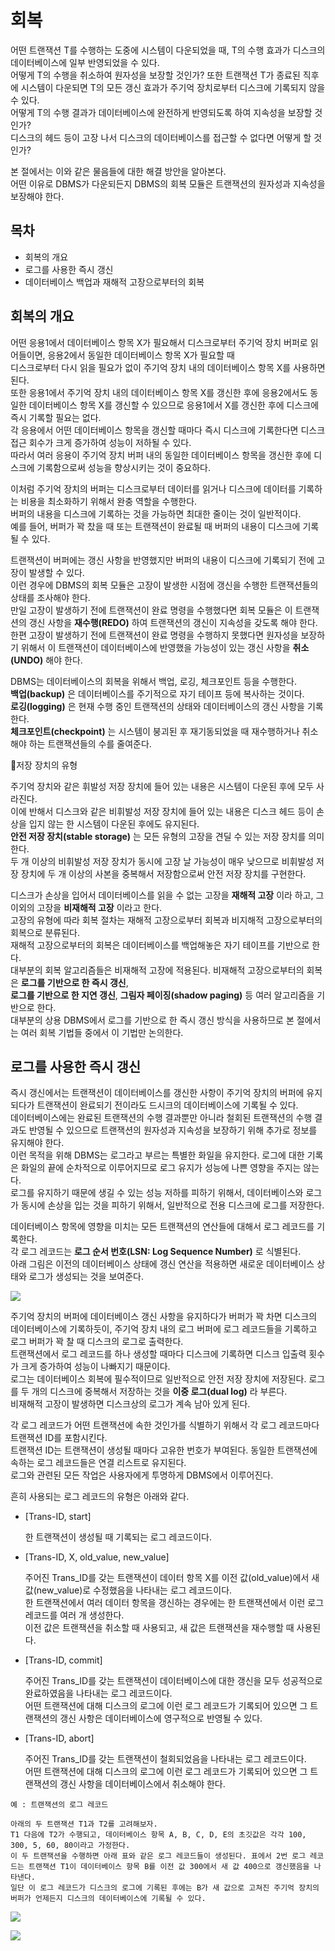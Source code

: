 # 회복

어떤 트랜잭션 T를 수행하는 도중에 시스템이 다운되었을 때, T의 수행 효과가 디스크의 데이터베이스에 일부 반영되었을 수 있다.  
어떻게 T의 수행을 취소하여 원자성을 보장할 것인가? 또한 트랜잭션 T가 종료된 직후에 시스템이 다운되면 T의 모든 갱신 효과가 주기억 장치로부터 디스크에 기록되지 않을 수 있다.  
어떻게 T의 수행 결과가 데이터베이스에 완전하게 반영되도록 하여 지속성을 보장할 것인가?  
디스크의 헤드 등이 고장 나서 디스크의 데이터베이스를 접근할 수 없다면 어떻게 할 것인가?

본 절에서는 이와 같은 물음들에 대한 해결 방안을 알아본다.  
어떤 이유로 DBMS가 다운되든지 DBMS의 회복 모듈은 트랜잭션의 원자성과 지속성을 보장해야 한다.



## 목차

- 회복의 개요
- 로그를 사용한 즉시 갱신
- 데이터베이스 백업과 재해적 고장으로부터의 회복



## 회복의 개요

어떤 응용1에서 데이터베이스 항목 X가 필요해서 디스크로부터 주기억 장치 버퍼로 읽어들이면, 응용2에서 동일한 데이터베이스 항목 X가 필요할 때  
디스크로부터 다시 읽을 필요가 없이 주기억 장치 내의 데이터베이스 항목 X를 사용하면 된다.  
또한 응용1에서 주기억 장치 내의 데이터베이스 항목 X를 갱신한 후에 응용2에서도 동일한 데이터베이스 항목 X를 갱신할 수 있으므로 응용1에서 X를 갱신한 후에 디스크에 즉시 기록할 필요는 없다.  
각 응용에서 어떤 데이터베이스 항목을 갱신할 때마다 즉시 디스크에 기록한다면 디스크 접근 회수가 크게 증가하여 성능이 저하될 수 있다.  
따라서 여러 응용이 주기억 장치 버퍼 내의 동일한 데이터베이스 항목을 갱신한 후에 디스크에 기록함으로써 성능을 향상시키는 것이 중요하다.

이처럼 주기억 장치의 버퍼는 디스크로부터 데이터를 읽거나 디스크에 데이터를 기록하는 비용을 최소화하기 위해서 완충 역할을 수행한다.  
버퍼의 내용을 디스크에 기록하는 것을 가능하면 최대한 줄이는 것이 일반적이다.  
예를 들어, 버퍼가 꽉 찼을 때 또는 트랜잭션이 완료될 때 버퍼의 내용이 디스크에 기록될 수 있다.

트랜잭션이 버퍼에는 갱신 사항을 반영했지만 버퍼의 내용이 디스크에 기록되기 전에 고장이 발생할 수 있다.  
이런 경우에 DBMS의 회복 모듈은 고장이 발생한 시점에 갱신을 수행한 트랜잭션들의 상태를 조사해야 한다.  
만일 고장이 발생하기 전에 트랜잭션이 완료 명령을 수행했다면 회복 모듈은 이 트랜잭션의 갱신 사항을 __재수행(REDO)__ 하여 트랜잭션의 갱신이 지속성을 갖도록 해야 한다.  
한편 고장이 발생하기 전에 트랜잭션이 완료 명령을 수행하지 못했다면 원자성을 보장하기 위해서 이 트랜잭션이 데이터베이스에 반영했을 가능성이 있는 갱신 사항을 __취소(UNDO)__ 해야 한다.

DBMS는 데이터베이스의 회복을 위해서 백업, 로깅, 체크포인트 등을 수행한다.  
__백업(backup)__ 은 데이터베이스를 주기적으로 자기 테이프 등에 복사하는 것이다.  
__로깅(logging)__ 은 현재 수행 중인 트랜잭션의 상태와 데이터베이스의 갱신 사항을 기록한다.  
__체크포인트(checkpoint)__ 는 시스템이 붕괴된 후 재기동되었을 때 재수행하거나 취소해야 하는 트랜잭션들의 수를 줄여준다.



:large_blue_circle:저장 장치의 유형

주기억 장치와 같은 휘발성 저장 장치에 들어 있는 내용은 시스템이 다운된 후에 모두 사라진다.  
이에 반해서 디스크와 같은 비휘발성 저장 장치에 들어 있는 내용은 디스크 헤드 등이 손상을 입지 않는 한 시스템이 다운된 후에도 유지된다.  
__안전 저장 장치(stable storage)__ 는 모든 유형의 고장을 견딜 수 있는 저장 장치를 의미한다.  
두 개 이상의 비휘발성 저장 장치가 동시에 고장 날 가능성이 매우 낮으므로 비휘발성 저장 장치에 두 개 이상의 사본을 중복해서 저장함으로써 안전 저장 장치를 구현한다.

디스크가 손상을 입어서 데이터베이스를 읽을 수 없는 고장을 __재해적 고장__ 이라 하고, 그 이외의 고장을 __비재해적 고장__ 이라고 한다.  
고장의 유형에 따라 회복 절차는 재해적 고장으로부터 회복과 비지해적 고장으로부터의 회복으로 분류된다.  
재해적 고장으로부터의 회복은 데이터베이스를 백업해놓은 자기 테이프를 기반으로 한다.  
대부분의 회복 알고리즘들은 비재해적 고장에 적용된다. 비재해적 고장으로부터의 회복은 __로그를 기반으로 한 즉시 갱신__,  
__로그를 기반으로 한 지연 갱신__, __그림자 페이징(shadow paging)__ 등 여러 알고리즘을 기반으로 한다.  
대부분의 상용 DBMS에서 로그를 기반으로 한 즉시 갱신 방식을 사용하므로 본 절에서는 여러 회복 기법들 중에서 이 기법만 논의한다.



## 로그를 사용한 즉시 갱신

즉시 갱신에서는 트랜잭션이 데이터베이스를 갱신한 사항이 주기억 장치의 버퍼에 유지되다가 트랜잭션이 완료되기 전이라도 드시크의 데이터베이스에 기록될 수 있다.  
데이터베이스에는 완료된 트랜잭션의 수행 결과뿐만 아니라 철회된 트랜잭션의 수행 결과도 반영될 수 있으므로 트랜잭션의 원자성과 지속성을 보장하기 위해 추가로 정보를 유지해야 한다.  
이런 목적을 위해 DBMS는 로그라고 부르는 특별한 화일을 유지한다. 로그에 대한 기록은 화일의 끝에 순차적으로 이루어지므로 로그 유지가 성능에 나쁜 영향을 주지는 않는다.  
로그를 유지하기 때문에 생길 수 있는 성능 저하를 피하기 위해서, 데이터베이스와 로그가 동시에 손상을 입는 것을 피하기 위해서, 일반적으로 전용 디스크에 로그를 저장한다.

데이터베이스 항목에 영향을 미치는 모든 트랜잭션의 연산들에 대해서 로그 레코드를 기록한다.  
각 로그 레코드는 __로그 순서 번호(LSN: Log Sequence Number)__ 로 식별된다.  
아래 그림은 이전의 데이터베이스 상태에 갱신 연산을 적용하면 새로운 데이터베이스 상태와 로그가 생성되는 것을 보여준다.

![](./image/9-3/ex1.jpg)

주기억 장치의 버퍼에 데이터베이스 갱신 사항을 유지하다가 버퍼가 꽉 차면 디스크의 데이터베이스에 기록하듯이, 주기억 장치 내의 로그 버퍼에 로그 레코드들을 기록하고 로그 버퍼가 꽉 찰 때 디스크의 로그로 출력한다.  
트랜잭션에서 로그 레코드를 하나 생성할 때마다 디스크에 기록하면 디스크 입출력 횟수가 크게 증가하여 성능이 나빠지기 때문이다.  
로그는 데이터베이스 회복에 필수적이므로 일반적으로 안전 저장 장치에 저장된다. 로그를 두 개의 디스크에 중복해서 저장하는 것을 __이중 로그(dual log)__ 라 부른다.  
비재해적 고장이 발생하면 디스크상의 로그가 계속 남아 있게 된다.

각 로그 레코드가 어떤 트랜잭션에 속한 것인가를 식별하기 위해서 각 로그 레코드마다 트랜잭션 ID를 포함시킨다.  
트랜잭션 ID는 트랜잭션이 생성될 때마다 고유한 번호가 부여된다. 동일한 트랜잭션에 속하는 로그 레코드들은 연결 리스트로 유지된다.  
로그와 관련된 모든 작업은 사용자에게 투명하게 DBMS에서 이루어진다.



흔히 사용되는 로그 레코드의 유형은 아래와 같다.

- [Trans-ID, start]

  한 트랜잭션이 생성될 때 기록되는 로그 레코드이다.

- [Trans-ID, X, old_value, new_value]

  주어진 Trans_ID를 갖는 트랜잭션이 데이터 항목 X를 이전 값(old_value)에서 새 값(new_value)로 수정했음을 나타내는 로그 레코드이다.  
  한 트랜잭션에서 여러 데이터 항목을 갱신하는 경우에는 한 트랜잭션에서 이런 로그 레코드를 여러 개 생성한다.  
  이전 값은 트랜잭션을 취소할 때 사용되고, 새 값은 트랜잭션을 재수행할 때 사용된다.

- [Trans-ID, commit]

  주어진 Trans_ID를 갖는 트랜잭션이 데이터베이스에 대한 갱신을 모두 성공적으로 완료하였음을 나타내는 로그 레코드이다.  
  어떤 트랜잭션에 대해 디스크의 로그에 이런 로그 레코드가 기록되어 있으면 그 트랜잭션의 갱신 사항은 데이터베이스에 영구적으로 반영될 수 있다.

- [Trans-ID, abort]

  주어진 Trans_ID를 갖는 트랜잭션이 철회되었음을 나타내는 로그 레코드이다.  
  어떤 트랜잭션에 대해 디스크의 로그에 이런 로그 레코드가 기록되어 있으면 그 트랜잭션의 갱신 사항을 데이터베이스에서 취소해야 한다.

```
예 : 트랜잭션의 로그 레코드

아래의 두 트랜잭션 T1과 T2를 고려해보자.
T1 다음에 T2가 수행되고, 데이터베이스 항목 A, B, C, D, E의 초깃값은 각각 100, 300, 5, 60, 80이라고 가정한다.
이 두 트랜잭션을 수행하면 아래 표와 같은 로그 레코드들이 생성된다. 표에서 2번 로그 레코드는 트랜잭션 T1이 데이터베이스 항목 B를 이전 값 300에서 새 값 400으로 갱신했음을 나타낸다.
일단 이 로그 레코드가 디스크의 로그에 기록된 후에는 B가 새 값으로 고쳐진 주기억 장치의 버퍼가 언제든지 디스크의 데이터베이스에 기록될 수 있다.
```

![](./image/9-3/ex2.jpg)

![](./image/9-3/ex3.jpg)


